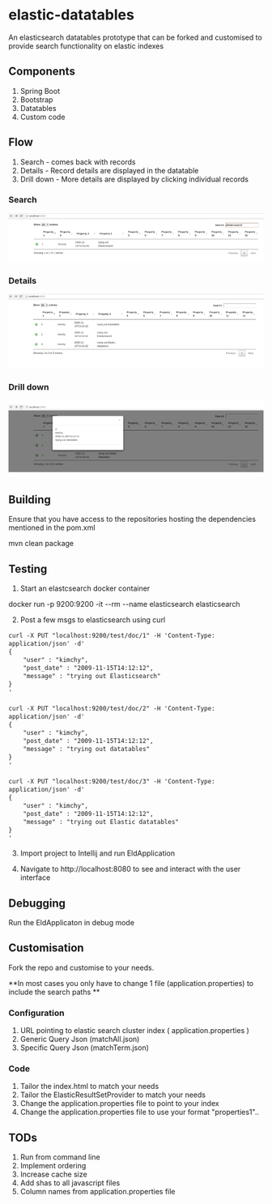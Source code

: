# elastic-datatables

An elasticsearch datatables prototype that can be forked and customised to provide search functionality on elastic indexes

## Components

1. Spring Boot
2. Bootstrap
3. Datatables
4. Custom code 

## Flow

1. Search - comes back with records
2. Details - Record details are displayed in the datatable 
3. Drill down - More details are displayed by clicking individual records

### Search

![search](./search.png)

### Details

![detail](./detail.png)

### Drill down

![more-detail](./more-detail.png)


## Building

Ensure that you have access to the repositories hosting the dependencies mentioned in the pom.xml

mvn clean package

## Testing

1. Start an elastcsearch docker container

docker run -p 9200:9200 -it --rm --name elasticsearch elasticsearch

2. Post a few msgs to elasticsearch using curl

```curl
curl -X PUT "localhost:9200/test/doc/1" -H 'Content-Type: application/json' -d'
{
    "user" : "kimchy",
    "post_date" : "2009-11-15T14:12:12",
    "message" : "trying out Elasticsearch"
}
'

curl -X PUT "localhost:9200/test/doc/2" -H 'Content-Type: application/json' -d'
{
    "user" : "kimchy",
    "post_date" : "2009-11-15T14:12:12",
    "message" : "trying out datatables"
}
'

curl -X PUT "localhost:9200/test/doc/3" -H 'Content-Type: application/json' -d'
{
    "user" : "kimchy",
    "post_date" : "2009-11-15T14:12:12",
    "message" : "trying out Elastic datatables"
}
'

```

3. Import project to Intellij and run EldApplication 

4. Navigate to http://localhost:8080 to see and interact with the user interface

## Debugging

Run the EldApplicaton in debug mode


## Customisation

Fork the repo and customise to your needs.

**In most cases you only have to change 1 file (application.properties) to include the search paths **

### Configuration
1. URL pointing to elastic search cluster index ( application.properties )
2. Generic Query Json (matchAll.json)
3. Specific Query Json (matchTerm.json)

### Code
1. Tailor the index.html to match your needs 
2. Tailor the ElasticResultSetProvider to match your needs
3. Change the application.properties file to point to your index
4. Change the application.properties file to use your format "properties1"..

## TODs

1. Run from command line
2. Implement ordering
3. Increase cache size
4. Add shas to all javascript files
5. Column names from application.properties file
